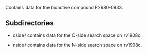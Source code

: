 Contains data for the bioactive compound F2680-0933.

## Subdirectories

- cside/ contains data for the C-side search space on rv1908c.

- nside/ contains data for the N-side search space on rv1908c.

